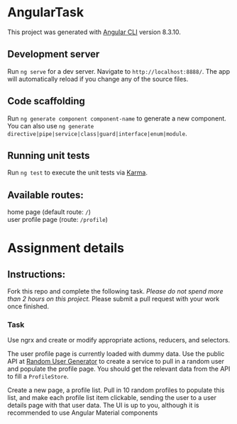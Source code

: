 # AngularTask

This project was generated with [Angular CLI](https://github.com/angular/angular-cli) version 8.3.10.

## Development server

Run `ng serve` for a dev server. Navigate to `http://localhost:8888/`. The app will automatically reload if you change any of the source files.

## Code scaffolding

Run `ng generate component component-name` to generate a new component. You can also use `ng generate directive|pipe|service|class|guard|interface|enum|module`.

## Running unit tests

Run `ng test` to execute the unit tests via [Karma](https://karma-runner.github.io).

## Available routes:
home page (default route: `/`)    
user profile page (route: `/profile`)

# Assignment details

## Instructions:

Fork this repo and complete the following task. *Please do not spend more than 2 hours on this project.* Please submit a pull request with your work once finished.

### Task
Use ngrx and create or modify appropriate actions, reducers, and selectors.

The user profile page is currently loaded with dummy data. Use the public API at [Random User Generator](https://randomuser.me/)
to create a service to pull in a random user and populate the profile page. You should get the relevant data from the API to fill a `ProfileStore`.

Create a new page, a profile list. Pull in 10 random profiles to populate this list, and make each profile list item
clickable, sending the user to a user details page with that user data. The UI is up to you, although it is recommended to use Angular Material components
